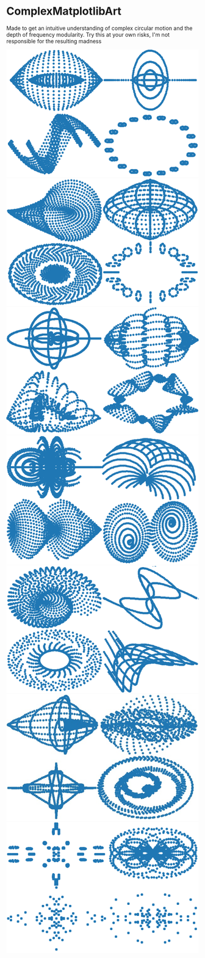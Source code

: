 # ComplexMatplotlibArt

Made to get an intuitive understanding of complex circular motion and the depth of frequency modularity.
Try this at your own risks, I'm not responsible for the resulting madness

![alt text](https://github.com/Tavnos/ComplexMatplotlibArt/blob/master/moretraining.png)
![alt text](https://github.com/Tavnos/ComplexMatplotlibArt/blob/master/moretraining2.png)
![alt text](https://github.com/Tavnos/ComplexMatplotlibArt/blob/master/moretraining3.png)
![alt text](https://github.com/Tavnos/ComplexMatplotlibArt/blob/master/moretraining4.png)
![alt text](https://github.com/Tavnos/ComplexMatplotlibArt/blob/master/moretraining5.png)
![alt text](https://github.com/Tavnos/ComplexMatplotlibArt/blob/master/moretraining6.jpg)
![alt text](https://github.com/Tavnos/ComplexMatplotlibArt/blob/master/moretraining7.png)


